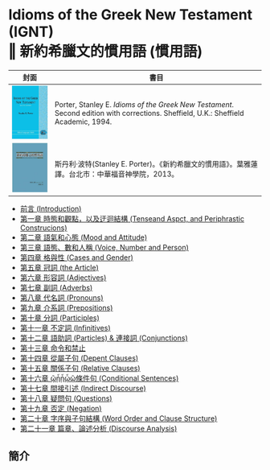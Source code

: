 # Idioms of the Greek New Testament (IGNT)<br>‖ 新約希臘文的慣用語 (慣用語)
 封面      | 書目
 --------- | ----------
![](images/IGNT-cover.png) |Porter, Stanley E. *Idioms of the Greek New Testament*. Second edition with corrections. Sheffield, U.K.: Sheffield Academic, 1994.
![](images/IGNT-封面.png)| 斯丹利‧波特(Stanley E. Porter)。《新約希臘文的慣用語》。葉雅蓮譯。台北市：中華福音神學院，2013。|

- [前言 (Introduction)](IGNT-00.md)
- [第一章 時態和觀點，以及迂迴結構 (Tenseand Aspct, and Periphrastic Construcions)](IGNT-01.md)
- [第二章 語氣和心態 (Mood and Attitude)](IGNT-02.md)
- [第三章 語態、數和人稱 (Voice, Number and Person)](IGNT-03.md)
- [第四章 格與性 (Cases and Gender)](IGNT-04.md)
- [第五章 冠詞 (the Article)](IGNT-05.md)
- [第六章 形容詞 (Adjectives)](IGNT-06.md)
- [第七章 副詞 (Adverbs)](IGNT-07.md)
- [第八章 代名詞 (Pronouns)](IGNT-08.md)
- [第九章 介系詞 (Prepositions)](IGNT-09.md)
- [第十章 分詞 (Participles)](IGNT-10.md)
- [第十一章 不定詞 (Infinitives)](IGNT-11.md)
- [第十二章 語助詞 (Particles) & 連接詞 (Conjunctions)](IGNT-12.md)
- [第十三章 命令和禁止](IGNT-13.md)
- [第十四章 從屬子句 (Depent Clauses)](IGNT-14.md)
- [第十五章 關係子句 (Relative Clauses)](IGNT-15.md)
- [第十六章 ῷᾗᾗᾧῷ條件句 (Conditional Sentences)](IGNT-16.md)
- [第十七章 間接引述 (Indirect Discourse)](IGNT-17.md)
- [第十八章 疑問句 (Questions)](IGNT-18.md)
- [第十九章 否定 (Negation)](IGNT-19.md)
- [第二十章 字序與子句結構 (Word Order and Clause Structure)](IGNT-20.md)
- [第二十一章 篇章、論述分析 (Discourse Analysis)](IGNT-21.md)

## 簡介